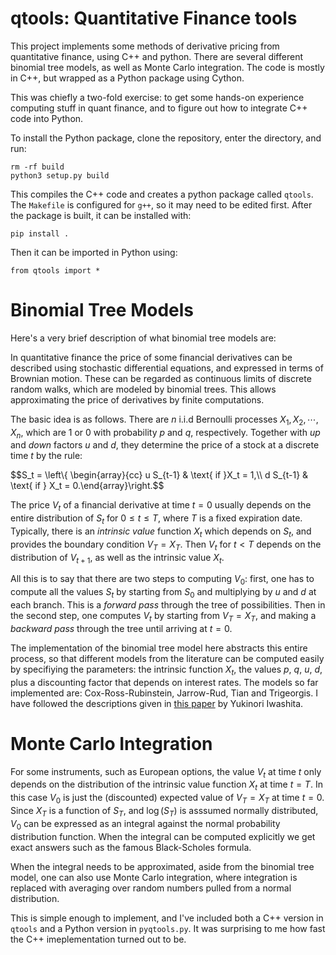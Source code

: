 # qtools: Quantitative Finance tools

This project implements some methods of derivative pricing from quantitative finance, using C++ and python. There are several different binomial tree models, as well as Monte Carlo integration. The code is mostly in C++, but wrapped as a Python package using Cython. 

This was chiefly a two-fold exercise: to get some hands-on experience computing stuff in quant finance, and to figure out how to integrate C++ code into Python.

To install the Python package, clone the repository, enter the directory, and run:

```
rm -rf build
python3 setup.py build
```

This compiles the C++ code and creates a python package called `qtools`. The `Makefile` is configured for `g++`, so it may need to be edited first. After the package is built, it can be installed with:

```
pip install .
```

Then it can be imported in Python using:

```
from qtools import *
```

#  Binomial Tree Models

Here's a very brief description of what binomial tree models are:

In quantitative finance the price of some financial derivatives can be described using stochastic differential equations, and expressed in terms of Brownian motion. These can be regarded as continuous limits of discrete random walks, which are modeled by binomial trees. This allows approximating the price of derivatives by finite computations.

The basic idea is as follows. There are $n$ i.i.d Bernoulli processes $X_1,X_2,\cdots, X_n$, which are $1$ or $0$ with probability $p$ and $q$, respectively. Together with _up_ and _down_ factors $u$ and $d$, they determine the
price of a stock at a discrete time $t$ by the rule:

$$S_t = \left\\{ \begin{array}{cc} u S_{t-1} & \text{ if }X_t = 1,\\\\ d S_{t-1} & \text{ if } X_t = 0.\end{array}\right.$$

The price $V_{t}$ of a financial derivative at time $t=0$ usually depends on the entire distribution of $S_t$ for $0 \leq t \leq T$, where $T$ is a fixed expiration date. Typically, there is an _intrinsic value_ function $X_t$ which depends on $S_t$, and provides the boundary condition $V_T = X_T$. Then $V_t$ for $t < T$ depends on the distribution of $V_{t+1}$, as well as the intrinsic value $X_t$.

All this is to say that there are two steps to computing $V_0$: first, one has to compute all the values $S_t$ by starting from $S_0$ and multiplying by $u$ and $d$ at each branch. This is a _forward pass_ through the tree of possibilities. Then in the second step, one computes $V_t$ by starting from $V_T = X_T$, and making a _backward pass_ through the tree until arriving at $t=0$. 

The implementation of the binomial tree model here abstracts this entire process, so that different models from the literature can be computed easily by specifiying the parameters: the intrinsic function $X_t$, the values $p$, $q$, $u$, $d$, plus a discounting factor that depends on interest rates. The models so far implemented are: Cox-Ross-Rubinstein, Jarrow-Rud, Tian and Trigeorgis. I have followed the descriptions given in <a href=https://quant.opengamma.io/Tree-Option-Pricing-Model.pdf>this paper</a> by Yukinori Iwashita.

# Monte Carlo Integration

For some instruments, such as European options, the value $V_t$ at time $t$ only depends on the distribution of the intrinsic value function $X_t$ at time $t=T$. In this case $V_0$ is just the (discounted) expected value of $V_T = X_T$ at time $t=0$.
Since $X_T$ is a function of $S_T$, and $\log (S_T)$ is asssumed normally distributed, $V_0$ can be expressed as an integral against the normal probability distribution function. When the integral can be computed explicitly we get exact answers such as the famous Black-Scholes formula.

When the integral needs to be approximated, aside from the binomial tree model, one can also use Monte Carlo integration, where integration is replaced with averaging over random numbers pulled from a normal distribution.

This is simple enough to implement, and I've included both a C++ version in `qtools` and a Python version in `pyqtools.py`. It was surprising to me how fast the C++ imeplementation turned out to be.
